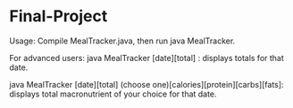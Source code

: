# Final-Project
Usage: Compile MealTracker.java, then run java MealTracker.

For advanced users: java MealTracker [date][total] : displays totals for that date.

java MealTracker [date][total] (choose one)[calories][protein][carbs][fats]: displays total macronutrient of your choice for that date.
